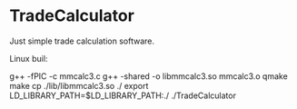 # TradeCalculator
Just simple trade calculation software.


Linux buil:

g++ -fPIC -c mmcalc3.c
g++ -shared -o libmmcalc3.so mmcalc3.o
qmake
make
cp ./lib/libmmcalc3.so ./
export LD_LIBRARY_PATH=$LD_LIBRARY_PATH:./
./TradeCalculator

